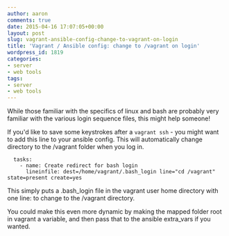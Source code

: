 ```yaml
---
author: aaron
comments: true
date: 2015-04-16 17:07:05+00:00
layout: post
slug: vagrant-ansible-config-change-to-vagrant-on-login
title: 'Vagrant / Ansible config: change to /vagrant on login'
wordpress_id: 1819
categories:
- server
- web tools
tags:
- server
- web tools
---
```


While those familiar with the specifics of linux and bash are probably very familiar with the various login sequence files, this might help someone!

If you'd like to save some keystrokes after a `vagrant ssh` - you might want to add this line to your ansible config.  This will automatically change directory to the /vagrant folder when you log in.


    
    
      tasks:
        - name: Create redirect for bash login
          lineinfile: dest=/home/vagrant/.bash_login line="cd /vagrant" state=present create=yes
    



This simply puts a .bash_login file in the vagrant user home directory with one line: to change to the /vagrant directory.  

You could make this even more dynamic by making the mapped folder root in vagrant a variable, and then pass that to the ansible extra_vars if you wanted.
